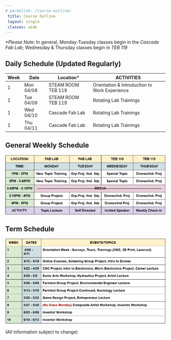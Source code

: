 ```yaml
---
# permalink: /course-outline/
 title: Course Outline
 layout: single
 classes: wide
---
```


_*Please Note:_ In general, Monday-Tuesday classes begin in the _Cascade Fab Lab_; Wednesday & Thursday classes begin in _TEB 119_

<h2>Daily Schedule (Updated Regularly)</h2>

|Week|Date   |Location*|	     ACTIVITIES       |
|----|--------|------|-----------------------------|
1 | Mon  04/08 | STEAM ROOM TEB 119 | Orientation & Introduction to Work Experience
1 | Tue  04/09 | STEAM ROOM TEB 119 | Rotating Lab Trainings
1 | Wed  04/10	| Cascade Fab Lab | Rotating Lab Trainings
1 | Thu 04/11   |	Cascade Fab Lab | Rotating Lab Trainings

<!-- 1 | Mon  04/08 |	Cascade Fab Lab | 
1 | Tue  04/09 | Cascade Fab Lab | 
1 | Wed  04/10	| TEB 119 | 
1 | Thu 04/11   |	TEB 119 | 
-->

<p align="center">

<h2> General Weekly Schedule </h2>
<img width="600" src="/assets/SWEP/WeeklySchedule_V1.PNG">


<h2> Term Schedule </h2>
<img width ="600" src= "/assets/SWEP/TermSchedule_V1.PNG">
</p>
(All information subject to change)
